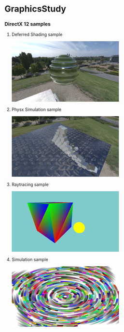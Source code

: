 # GraphicsStudy


### DirectX 12 samples
1. Deferred Shading sample
    
    <img src="GraphicsStudy/Renderer/Results/PassApp/240828-1951.png" alt="Deferred Shading" height="200">

1. Physx Simulation sample
    
    <img src="GraphicsStudy/Renderer/Results/PhysxSimulationApp/240828-1952.png" alt="Physx Simulation" height="200">

1. Raytracing sample
    
    <img src="GraphicsStudy/Renderer/Results/RaytracingApp/240828-1933.png" alt="D3D12 Raytracing" height="200">

1. Simulation sample
    
    <img src="GraphicsStudy/Renderer/Results/SimulationApp/240828-201.png" alt="simulation" height="200">

